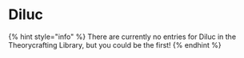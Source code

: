 # Diluc

{% hint style="info" %} There are currently no entries for Diluc in the Theorycrafting Library, but you could be the first! {% endhint %}

